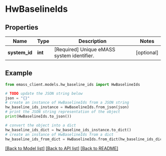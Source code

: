 # HwBaselineIds


## Properties

Name | Type | Description | Notes
------------ | ------------- | ------------- | -------------
**system_id** | **int** | [Required] Unique eMASS system identifier. | [optional] 

## Example

```python
from emass_client.models.hw_baseline_ids import HwBaselineIds

# TODO update the JSON string below
json = "{}"
# create an instance of HwBaselineIds from a JSON string
hw_baseline_ids_instance = HwBaselineIds.from_json(json)
# print the JSON string representation of the object
print(HwBaselineIds.to_json())

# convert the object into a dict
hw_baseline_ids_dict = hw_baseline_ids_instance.to_dict()
# create an instance of HwBaselineIds from a dict
hw_baseline_ids_from_dict = HwBaselineIds.from_dict(hw_baseline_ids_dict)
```
[[Back to Model list]](../README.md#documentation-for-models) [[Back to API list]](../README.md#documentation-for-api-endpoints) [[Back to README]](../README.md)


